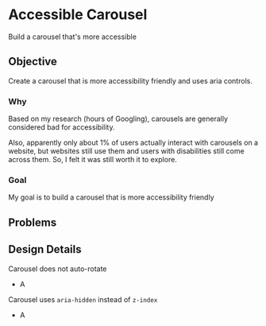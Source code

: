# Accessible Carousel
Build a carousel that's more accessible

## Objective
Create a carousel that is more accessibility friendly and uses aria controls.

### Why
Based on my research (hours of Googling), carousels are generally considered bad for accessibility.

Also, apparently only about 1% of users actually interact with carousels on a website, but websites still use them and users with disabilities still come across them. So, I felt it was still worth it to explore.

### Goal
My goal is to build a carousel that is more accessibility friendly

## Problems

## Design Details
Carousel does not auto-rotate
- A

Carousel uses `aria-hidden` instead of `z-index`
- A